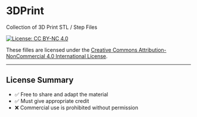 # 3DPrint
Collection of 3D Print STL / Step Files

[![License: CC BY-NC 4.0](https://img.shields.io/badge/License-CC_BY--NC_4.0-lightgrey.svg)](https://creativecommons.org/licenses/by-nc/4.0/)

These filles are licensed under the [Creative Commons Attribution-NonCommercial 4.0 International License](https://creativecommons.org/licenses/by-nc/4.0/).

---

## License Summary

- ✅ Free to share and adapt the material  
- ✅ Must give appropriate credit  
- ❌ Commercial use is prohibited without permission  
